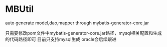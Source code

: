 # MBUtil
auto generate model,dao,mapper through mybatis-generator-core.jar

只需要修改pom文件中mybatis-generator-core.jar路径，mysql相关配置和生成的代码路径即可
目前只支持mysql生成 oracle会后续跟进
